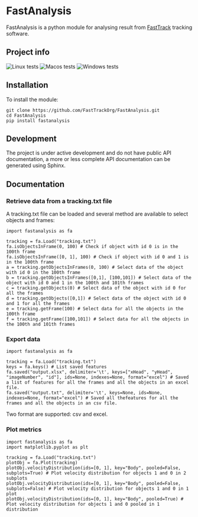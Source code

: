 # FastAnalysis
 FastAnalysis is a python module for analysing result from [FastTrack](http://www.fasttrack.sh) tracking software.
 
 ## Project info
 ![Linux tests](https://github.com/FastTrackOrg/FastAnalysis/workflows/Linux%20tests/badge.svg) ![Macos tests](https://github.com/FastTrackOrg/FastAnalysis/workflows/Macos%20tests/badge.svg) ![Windows tests](https://github.com/FastTrackOrg/FastAnalysis/workflows/Windows%20tests/badge.svg)
 
 ## Installation
 To install the module:
 ```
 git clone https://github.com/FastTrackOrg/FastAnalysis.git
 cd FastAnalysis
 pip install fastanalysis
 ```
 
 ## Development
 The project is under active development and do not have public API documentation, a more or less complete API documentation can be generated using Sphinx.
 
 ## Documentation
 
 ### Retrieve data from a tracking.txt file
 A tracking.txt file can be loaded and several method are available to select objects and frames:
 ```
 import fastanalysis as fa
 
 tracking = fa.Load("tracking.txt")
 fa.isObjectsInFrame(0, 100) # Check if object with id 0 is in the 100th frame
 fa.isObjectsInFrame([0, 1], 100) # Check if object with id 0 and 1 is in the 100th frame
 a = tracking.getObjectsInFrames(0, 100) # Select data of the object with id 0 in the 100th frame
 b = tracking.getObjectsInFrames([0,1], [100,101]) # Select data of the object with id 0 and 1 in the 100th and 101th frames
 c = tracking.getObjects(0) # Select data of the object with id 0 for all the frames
 d = tracking.getObjects([0,1]) # Select data of the object with id 0 and 1 for all the frames
 e = tracking.getFrame(100) # Select data for all the objects in the 100th frame
 f = tracking.getFrame([100,101]) # Select data for all the objects in the 100th and 101th frames
 ```       
 
 ### Export data
 ```
 import fastanalysis as fa
 
 tracking = fa.Load("tracking.txt")
 keys = fa.keys() # List saved features
 fa.saved("output.xlsx", delimiter='\t', keys=["xHead", "yHead", "imageNumber", "id"], ids=None, indexes=None, format="excel") # Saved a list of features for all the frames and all the objects in an excel file.
 fa.saved("output.txt", delimiter='\t', keys=None, ids=None, indexes=None, format="excel") # Saved all thefeatures for all the frames and all the objects in an csv file.
 ```
 Two format are supported: csv and excel.
 
 ### Plot metrics
 ```
 import fastanalysis as fa
 import matplotlib.pyplot as plt
 
 tracking = fa.Load("tracking.txt")
 plotObj = fa.Plot(tracking)
 plotObj.velocityDistribution(ids=[0, 1], key="Body", pooled=False, subplots=True) # Plot velocity distribution for objects 1 and 0 in 2 subplots
 plotObj.velocityDistribution(ids=[0, 1], key="Body", pooled=False, subplots=False) # Plot velocity distribution for objects 1 and 0 in 1 plot
 plotObj.velocityDistribution(ids=[0, 1], key="Body", pooled=True) # Plot velocity distribution for objects 1 and 0 pooled in 1 distribution
 ```
